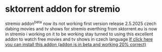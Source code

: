 # sktorrent addon for stremio 
stremio addon<sup>beta</sup>
now its not working first version release 2.5.2025
czech dabing movies and tv shows for stremio everthing from sktorrent.eu is now in stremio
i working on it to be working stay turned to using this excellent addon to watch free movies and tv shows in czech language
<a href="https://sktorrentaddon.vercel.app">If click here you can install this addon (addon is in beta and working 20% correct)</a>
